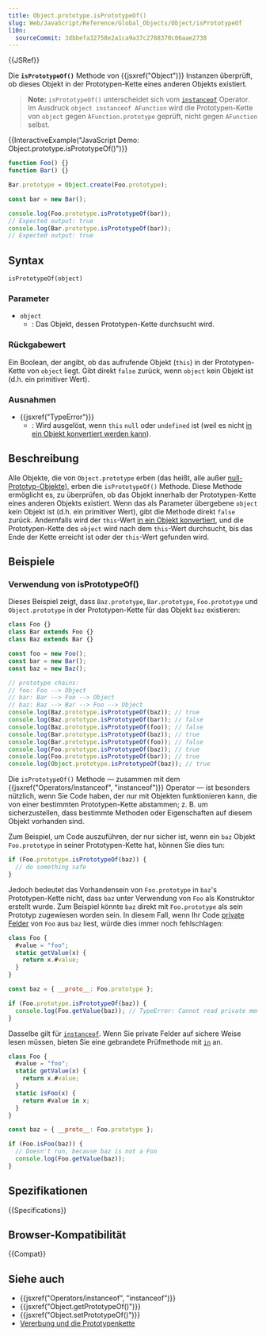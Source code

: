 ```yaml
---
title: Object.prototype.isPrototypeOf()
slug: Web/JavaScript/Reference/Global_Objects/Object/isPrototypeOf
l10n:
  sourceCommit: 3dbbefa32758e2a1ca9a37c2788370c06aae2738
---
```


{{JSRef}}

Die **`isPrototypeOf()`** Methode von {{jsxref("Object")}} Instanzen überprüft, ob dieses Objekt in der Prototypen-Kette eines anderen Objekts existiert.

> **Note:** `isPrototypeOf()` unterscheidet sich vom [`instanceof`](/de/docs/Web/JavaScript/Reference/Operators/instanceof) Operator. Im Ausdruck `object instanceof AFunction` wird die Prototypen-Kette von `object` gegen `AFunction.prototype` geprüft, nicht gegen `AFunction` selbst.

{{InteractiveExample("JavaScript Demo: Object.prototype.isPrototypeOf()")}}

```js interactive-example
function Foo() {}
function Bar() {}

Bar.prototype = Object.create(Foo.prototype);

const bar = new Bar();

console.log(Foo.prototype.isPrototypeOf(bar));
// Expected output: true
console.log(Bar.prototype.isPrototypeOf(bar));
// Expected output: true
```

## Syntax

```js-nolint
isPrototypeOf(object)
```

### Parameter

- `object`
  - : Das Objekt, dessen Prototypen-Kette durchsucht wird.

### Rückgabewert

Ein Boolean, der angibt, ob das aufrufende Objekt (`this`) in der Prototypen-Kette von `object` liegt. Gibt direkt `false` zurück, wenn `object` kein Objekt ist (d.h. ein primitiver Wert).

### Ausnahmen

- {{jsxref("TypeError")}}
  - : Wird ausgelöst, wenn `this` `null` oder `undefined` ist (weil es nicht [in ein Objekt konvertiert werden kann](/de/docs/Web/JavaScript/Reference/Global_Objects/Object#object_coercion)).

## Beschreibung

Alle Objekte, die von `Object.prototype` erben (das heißt, alle außer [null-Prototyp-Objekte](/de/docs/Web/JavaScript/Reference/Global_Objects/Object#null-prototype_objects)), erben die `isPrototypeOf()` Methode. Diese Methode ermöglicht es, zu überprüfen, ob das Objekt innerhalb der Prototypen-Kette eines anderen Objekts existiert. Wenn das als Parameter übergebene `object` kein Objekt ist (d.h. ein primitiver Wert), gibt die Methode direkt `false` zurück. Andernfalls wird der `this`-Wert [in ein Objekt konvertiert](/de/docs/Web/JavaScript/Reference/Global_Objects/Object#object_coercion), und die Prototypen-Kette des `object` wird nach dem `this`-Wert durchsucht, bis das Ende der Kette erreicht ist oder der `this`-Wert gefunden wird.

## Beispiele

### Verwendung von isPrototypeOf()

Dieses Beispiel zeigt, dass `Baz.prototype`, `Bar.prototype`, `Foo.prototype` und `Object.prototype` in der Prototypen-Kette für das Objekt `baz` existieren:

```js
class Foo {}
class Bar extends Foo {}
class Baz extends Bar {}

const foo = new Foo();
const bar = new Bar();
const baz = new Baz();

// prototype chains:
// foo: Foo --> Object
// bar: Bar --> Foo --> Object
// baz: Baz --> Bar --> Foo --> Object
console.log(Baz.prototype.isPrototypeOf(baz)); // true
console.log(Baz.prototype.isPrototypeOf(bar)); // false
console.log(Baz.prototype.isPrototypeOf(foo)); // false
console.log(Bar.prototype.isPrototypeOf(baz)); // true
console.log(Bar.prototype.isPrototypeOf(foo)); // false
console.log(Foo.prototype.isPrototypeOf(baz)); // true
console.log(Foo.prototype.isPrototypeOf(bar)); // true
console.log(Object.prototype.isPrototypeOf(baz)); // true
```

Die `isPrototypeOf()` Methode — zusammen mit dem {{jsxref("Operators/instanceof", "instanceof")}} Operator — ist besonders nützlich, wenn Sie Code haben, der nur mit Objekten funktionieren kann, die von einer bestimmten Prototypen-Kette abstammen; z. B. um sicherzustellen, dass bestimmte Methoden oder Eigenschaften auf diesem Objekt vorhanden sind.

Zum Beispiel, um Code auszuführen, der nur sicher ist, wenn ein `baz` Objekt `Foo.prototype` in seiner Prototypen-Kette hat, können Sie dies tun:

```js
if (Foo.prototype.isPrototypeOf(baz)) {
  // do something safe
}
```

Jedoch bedeutet das Vorhandensein von `Foo.prototype` in `baz`'s Prototypen-Kette nicht, dass `baz` unter Verwendung von `Foo` als Konstruktor erstellt wurde. Zum Beispiel könnte `baz` direkt mit `Foo.prototype` als sein Prototyp zugewiesen worden sein. In diesem Fall, wenn Ihr Code [private Felder](/de/docs/Web/JavaScript/Reference/Classes/Private_properties) von `Foo` aus `baz` liest, würde dies immer noch fehlschlagen:

```js
class Foo {
  #value = "foo";
  static getValue(x) {
    return x.#value;
  }
}

const baz = { __proto__: Foo.prototype };

if (Foo.prototype.isPrototypeOf(baz)) {
  console.log(Foo.getValue(baz)); // TypeError: Cannot read private member #value from an object whose class did not declare it
}
```

Dasselbe gilt für [`instanceof`](/de/docs/Web/JavaScript/Reference/Operators/instanceof). Wenn Sie private Felder auf sichere Weise lesen müssen, bieten Sie eine gebrandete Prüfmethode mit [`in`](/de/docs/Web/JavaScript/Reference/Operators/in) an.

```js
class Foo {
  #value = "foo";
  static getValue(x) {
    return x.#value;
  }
  static isFoo(x) {
    return #value in x;
  }
}

const baz = { __proto__: Foo.prototype };

if (Foo.isFoo(baz)) {
  // Doesn't run, because baz is not a Foo
  console.log(Foo.getValue(baz));
}
```

## Spezifikationen

{{Specifications}}

## Browser-Kompatibilität

{{Compat}}

## Siehe auch

- {{jsxref("Operators/instanceof", "instanceof")}}
- {{jsxref("Object.getPrototypeOf()")}}
- {{jsxref("Object.setPrototypeOf()")}}
- [Vererbung und die Prototypenkette](/de/docs/Web/JavaScript/Guide/Inheritance_and_the_prototype_chain)
